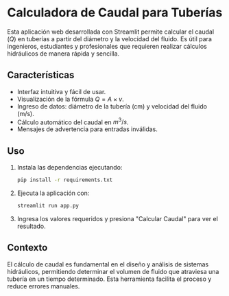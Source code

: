 
# Calculadora de Caudal para Tuberías

Esta aplicación web desarrollada con Streamlit permite calcular el caudal ($Q$) en tuberías a partir del diámetro y la velocidad del fluido. Es útil para ingenieros, estudiantes y profesionales que requieren realizar cálculos hidráulicos de manera rápida y sencilla.

## Características
- Interfaz intuitiva y fácil de usar.
- Visualización de la fórmula $Q = A \times v$.
- Ingreso de datos: diámetro de la tubería (cm) y velocidad del fluido (m/s).
- Cálculo automático del caudal en $m^3/s$.
- Mensajes de advertencia para entradas inválidas.

## Uso
1. Instala las dependencias ejecutando:
	```bash
	pip install -r requirements.txt
	```
2. Ejecuta la aplicación con:
	```bash
	streamlit run app.py
	```
3. Ingresa los valores requeridos y presiona "Calcular Caudal" para ver el resultado.

## Contexto
El cálculo de caudal es fundamental en el diseño y análisis de sistemas hidráulicos, permitiendo determinar el volumen de fluido que atraviesa una tubería en un tiempo determinado. Esta herramienta facilita el proceso y reduce errores manuales.
